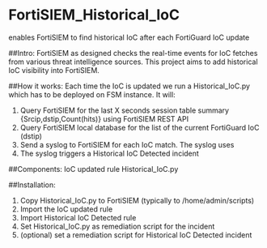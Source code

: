 # FortiSIEM_Historical_IoC
enables FortiSIEM to find historical IoC after each FortiGuard IoC update

##Intro:
FortiSIEM as designed checks the real-time events for IoC fetches from various threat intelligence sources. 
This project aims to add historical IoC visibility into FortiSIEM.

##How it works:
Each time the IoC is updated we run a Historical_IoC.py which has to be deployed on FSM instance. It will:
1.	Query FortiSIEM for the last X seconds session table summary {Srcip,dstip,Count(hits)} using FortiSIEM REST API
2.	Query FortiSIEM local database for the list of the current FortiGuard IoC (dstip)
3.	Send a syslog to FortiSIEM for each IoC match. The syslog uses 
4.	The syslog triggers a Historical IoC Detected incident

##Components:
IoC updated rule
Historical_IoC.py

##Installation:
1.	Copy Historical_IoC.py to FortiSIEM (typically to /home/admin/scripts)
2.	Import the IoC updated rule
3.	Import Historical IoC Detected rule
4.	Set Historical_IoC.py as remediation script for the incident
5.	(optional) set a remediation script for Historical IoC Detected incident

